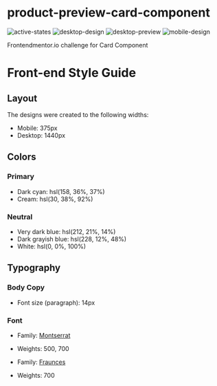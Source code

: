 # product-preview-card-component
![active-states](https://user-images.githubusercontent.com/26740359/213970174-d693a930-8aea-48ae-81b7-6a20312599d4.jpg)
![desktop-design](https://user-images.githubusercontent.com/26740359/213970179-4b1794c2-5f1e-4d83-a3e3-41661969a150.jpg)
![desktop-preview](https://user-images.githubusercontent.com/26740359/213970181-4e4cf22f-695e-4f44-bfe6-24f90f36dadf.jpg)
![mobile-design](https://user-images.githubusercontent.com/26740359/213970183-38b3980f-a386-4b28-b219-dc80f84d372c.jpg)

Frontendmentor.io challenge for Card Component

# Front-end Style Guide

## Layout

The designs were created to the following widths:

-   Mobile: 375px
-   Desktop: 1440px

## Colors

### Primary

-   Dark cyan: hsl(158, 36%, 37%)
-   Cream: hsl(30, 38%, 92%)

### Neutral

-   Very dark blue: hsl(212, 21%, 14%)
-   Dark grayish blue: hsl(228, 12%, 48%)
-   White: hsl(0, 0%, 100%)

## Typography

### Body Copy

-   Font size (paragraph): 14px

### Font

-   Family: [Montserrat](https://fonts.google.com/specimen/Montserrat)
-   Weights: 500, 700

-   Family: [Fraunces](https://fonts.google.com/specimen/Fraunces)
-   Weights: 700
